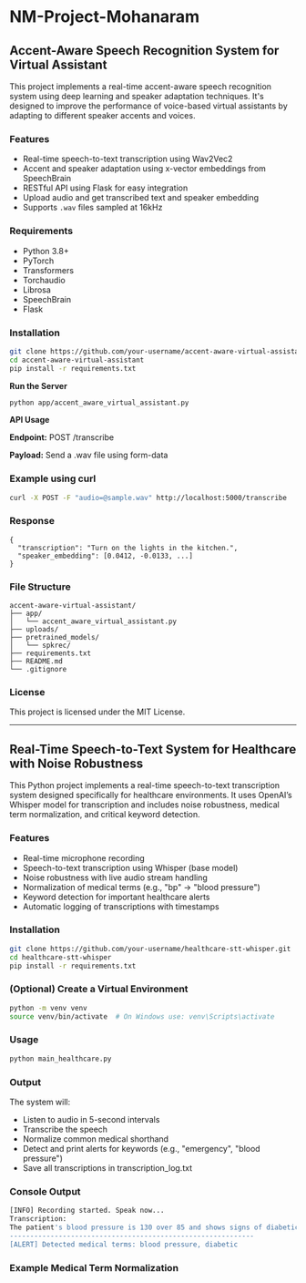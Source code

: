 # NM-Project-Mohanaram

## Accent-Aware Speech Recognition System for Virtual Assistant

This project implements a real-time accent-aware speech recognition system using deep learning and speaker adaptation techniques. It's designed to improve the performance of voice-based virtual assistants by adapting to different speaker accents and voices.

### Features

- Real-time speech-to-text transcription using Wav2Vec2
- Accent and speaker adaptation using x-vector embeddings from SpeechBrain
- RESTful API using Flask for easy integration
- Upload audio and get transcribed text and speaker embedding
- Supports `.wav` files sampled at 16kHz

### Requirements

- Python 3.8+
- PyTorch
- Transformers
- Torchaudio
- Librosa
- SpeechBrain
- Flask

### Installation

```bash
git clone https://github.com/your-username/accent-aware-virtual-assistant.git
cd accent-aware-virtual-assistant
pip install -r requirements.txt
```


**Run the Server**
```bash
python app/accent_aware_virtual_assistant.py
```
**API Usage**

**Endpoint:** POST /transcribe

**Payload:** Send a .wav file using form-data

### Example using curl

```bash
curl -X POST -F "audio=@sample.wav" http://localhost:5000/transcribe
```

### Response
```
{
  "transcription": "Turn on the lights in the kitchen.",
  "speaker_embedding": [0.0412, -0.0133, ...]
}
 ```
### File Structure

```
accent-aware-virtual-assistant/
├── app/
│   └── accent_aware_virtual_assistant.py
├── uploads/
├── pretrained_models/
│   └── spkrec/
├── requirements.txt
├── README.md
└── .gitignore
```

### License

This project is licensed under the MIT License.

---

## Real-Time Speech-to-Text System for Healthcare with Noise Robustness

This Python project implements a real-time speech-to-text transcription system designed specifically for healthcare environments. It uses OpenAI’s Whisper model for transcription and includes noise robustness, medical term normalization, and critical keyword detection.

### Features
- Real-time microphone recording
- Speech-to-text transcription using Whisper (base model)
- Noise robustness with live audio stream handling
- Normalization of medical terms (e.g., "bp" → "blood pressure")
- Keyword detection for important healthcare alerts
- Automatic logging of transcriptions with timestamps

### Installation

```bash
git clone https://github.com/your-username/healthcare-stt-whisper.git
cd healthcare-stt-whisper
pip install -r requirements.txt
```

### (Optional) Create a Virtual Environment

```bash
python -m venv venv
source venv/bin/activate  # On Windows use: venv\Scripts\activate
```

### Usage

```bash
python main_healthcare.py
```

### Output

The system will:

- Listen to audio in 5-second intervals
- Transcribe the speech
- Normalize common medical shorthand
- Detect and print alerts for keywords (e.g., "emergency", "blood pressure")
- Save all transcriptions in transcription_log.txt

### Console Output

```bash
[INFO] Recording started. Speak now...
Transcription:
The patient's blood pressure is 130 over 85 and shows signs of diabetic condition.
------------------------------------------------------------
[ALERT] Detected medical terms: blood pressure, diabetic
```

### Example Medical Term Normalization







